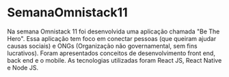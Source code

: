 # SemanaOmnistack11
Na semana Omnistack 11 foi desenvolvida uma aplicação chamada "Be The Hero". Essa aplicação tem foco em conectar pessoas (que queiram ajudar causas sociais) e ONGs (Organização não governamental, sem fins lucrativos). Foram apresentados conceitos de desenvolvimento front end, back end e o mobile. As tecnologias utilizadas foram React JS, React Native e Node JS. 
